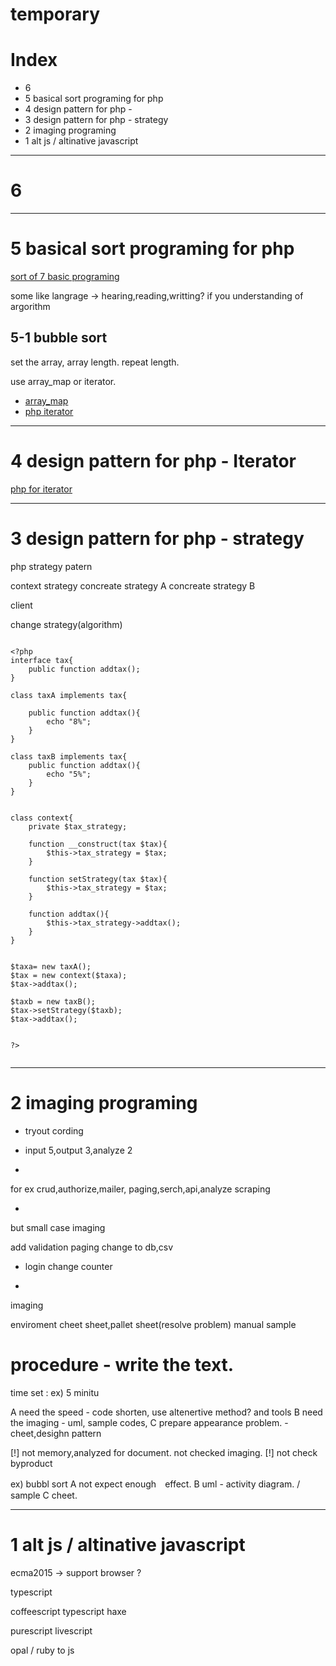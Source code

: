 # 

# temporary

# Index

- 6 
- 5 basical sort programing for php
- 4 design pattern for php - 
- 3 design pattern for php - strategy 
- 2 imaging programing
- 1 alt js / altinative javascript

----------------------
# 6 

----------------------
# 5 basical sort programing for php

[sort of 7 basic programing](http://kojikoji75.hatenablog.com/entry/2013/09/21/115937)


some like langrage -> hearing,reading,writting?
if you understanding of argorithm

## 5-1 bubble sort

set the array, array length. repeat length. 

use array_map or iterator.
- [array_map](http://php.net/manual/ja/function.array-map.php)
- [php iterator](http://qiita.com/yuya_takeyama/items/51fb058ed20d3df8209e)


----------------------
# 4 design pattern for php - Iterator

[php for iterator](http://qiita.com/ritukiii/items/7a34a9a1eb7c7abd7d8b)




----------------------
# 3 design pattern for php - strategy 



php strategy patern

context
strategy
concreate strategy A
concreate strategy B

client

change strategy(algorithm)


```

<?php
interface tax{
	public function addtax();
}

class taxA implements tax{
	
	public function addtax(){
		echo "8%";
	}
}

class taxB implements tax{
	public function addtax(){
		echo "5%";
	}
}


class context{
	private $tax_strategy;

	function __construct(tax $tax){
		$this->tax_strategy = $tax;
	}

	function setStrategy(tax $tax){
		$this->tax_strategy = $tax;
	}

	function addtax(){
		$this->tax_strategy->addtax();
	}
}


$taxa= new taxA();
$tax = new context($taxa);
$tax->addtax();

$taxb = new taxB();
$tax->setStrategy($taxb);
$tax->addtax();


?>


```





----------------------
# 2 imaging programing

- tryout cording
- input 5,output 3,analyze 2

-
for ex
crud,authorize,mailer,
paging,serch,api,analyze
scraping


-
but small case imaging

add validation
paging
change to db,csv
+ login
change counter


-
imaging

enviroment
cheet sheet,pallet sheet(resolve problem)
manual
sample



# procedure - write the text.

time set : ex) 5 minitu

A need the speed - code shorten, use altenertive method? and tools
B need the imaging - uml, sample codes,
C prepare appearance problem. - cheet,desighn pattern

[!] not memory,analyzed for document. not checked imaging.
[!] not check byproduct


ex) bubbl sort
A not expect enough　effect.
B uml - activity diagram. / sample
C cheet.







---------------------
# 1 alt js / altinative javascript

ecma2015 -> support browser ?


typescript

coffeescript
typescript
haxe

purescript
livescript

opal / ruby to js








